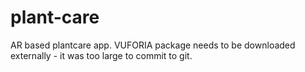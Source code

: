 # plant-care
 AR based plantcare app. 
VUFORIA package needs to be downloaded externally - it was too large to commit to git. 

